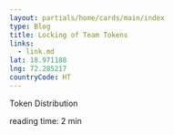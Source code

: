 ```yaml
---
layout: partials/home/cards/main/index
type: Blog
title: Locking of Team Tokens
links:
  - link.md
lat: 18.971188
lng: 72.285217
countryCode: HT
---
```


Token Distribution

reading time: 2 min
